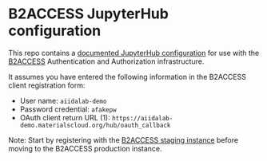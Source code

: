 # B2ACCESS JupyterHub configuration

This repo contains a [documented JupyterHub configuration](jupyterhub_config.py) for
use with the [B2ACCESS](https://b2access.eudat.eu) Authentication and Authorization infrastructure.

It assumes you have entered the following information in the B2ACCESS client registration form:

 * User name: `aiidalab-demo`
 * Password credential: `afakepw`
 * OAuth client return URL (1): `https://aiidalab-demo.materialscloud.org/hub/oauth_callback`

Note: Start by registering with the [B2ACCESS staging instance](https://unity.eudat-aai.fz-juelich.de/home/) before moving to the B2ACCESS production instance.
